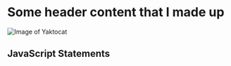 # Some header content that I made up
![Image of Yaktocat](https://octodex.github.com/images/yaktocat.png)
<h2>JavaScript Statements</h2>
